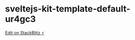 # sveltejs-kit-template-default-ur4gc3

[Edit on StackBlitz ⚡️](https://stackblitz.com/edit/sveltejs-kit-template-default-ur4gc3)
